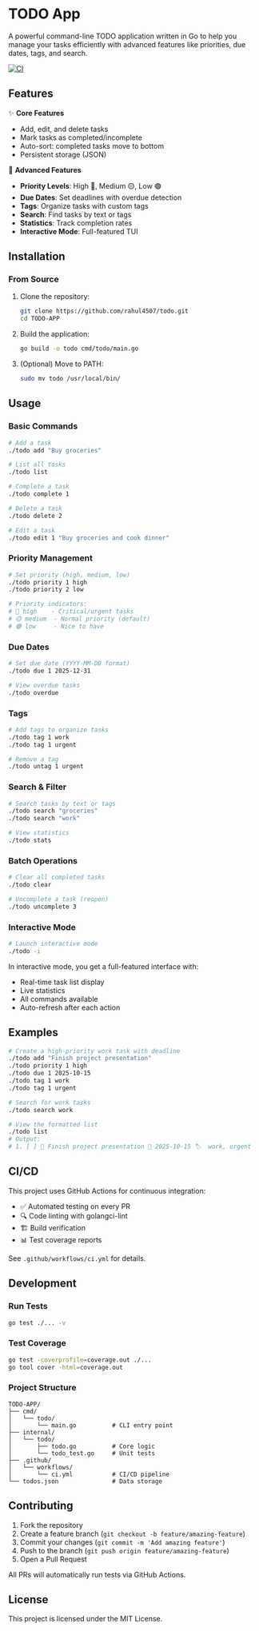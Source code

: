 # TODO App

A powerful command-line TODO application written in Go to help you manage your tasks efficiently with advanced features like priorities, due dates, tags, and search.

[![CI](https://github.com/rahul4507/todo/actions/workflows/ci.yml/badge.svg)](https://github.com/rahul4507/todo/actions/workflows/ci.yml)

## Features

✨ **Core Features**
- Add, edit, and delete tasks
- Mark tasks as completed/incomplete
- Auto-sort: completed tasks move to bottom
- Persistent storage (JSON)

🎯 **Advanced Features**
- **Priority Levels**: High 🔴, Medium 🟡, Low 🟢
- **Due Dates**: Set deadlines with overdue detection
- **Tags**: Organize tasks with custom tags
- **Search**: Find tasks by text or tags
- **Statistics**: Track completion rates
- **Interactive Mode**: Full-featured TUI

## Installation

### From Source

1. Clone the repository:
    ```sh
    git clone https://github.com/rahul4507/todo.git
    cd TODO-APP
    ```

2. Build the application:
    ```sh
    go build -o todo cmd/todo/main.go
    ```

3. (Optional) Move to PATH:
    ```sh
    sudo mv todo /usr/local/bin/
    ```

## Usage

### Basic Commands

```sh
# Add a task
./todo add "Buy groceries"

# List all tasks
./todo list

# Complete a task
./todo complete 1

# Delete a task
./todo delete 2

# Edit a task
./todo edit 1 "Buy groceries and cook dinner"
```

### Priority Management

```sh
# Set priority (high, medium, low)
./todo priority 1 high
./todo priority 2 low

# Priority indicators:
# 🔴 high    - Critical/urgent tasks
# 🟡 medium  - Normal priority (default)
# 🟢 low     - Nice to have
```

### Due Dates

```sh
# Set due date (YYYY-MM-DD format)
./todo due 1 2025-12-31

# View overdue tasks
./todo overdue
```

### Tags

```sh
# Add tags to organize tasks
./todo tag 1 work
./todo tag 1 urgent

# Remove a tag
./todo untag 1 urgent
```

### Search & Filter

```sh
# Search tasks by text or tags
./todo search "groceries"
./todo search "work"

# View statistics
./todo stats
```

### Batch Operations

```sh
# Clear all completed tasks
./todo clear

# Uncomplete a task (reopen)
./todo uncomplete 3
```

### Interactive Mode

```sh
# Launch interactive mode
./todo -i
```

In interactive mode, you get a full-featured interface with:
- Real-time task list display
- Live statistics
- All commands available
- Auto-refresh after each action

## Examples

```sh
# Create a high-priority work task with deadline
./todo add "Finish project presentation"
./todo priority 1 high
./todo due 1 2025-10-15
./todo tag 1 work
./todo tag 1 urgent

# Search for work tasks
./todo search work

# View the formatted list
./todo list
# Output:
# 1. [ ] 🔴 Finish project presentation 📅 2025-10-15 🏷️  work, urgent
```

## CI/CD

This project uses GitHub Actions for continuous integration:

- ✅ Automated testing on every PR
- 🔍 Code linting with golangci-lint
- 🏗️ Build verification
- 📊 Test coverage reports

See `.github/workflows/ci.yml` for details.

## Development

### Run Tests

```sh
go test ./... -v
```

### Test Coverage

```sh
go test -coverprofile=coverage.out ./...
go tool cover -html=coverage.out
```

### Project Structure

```
TODO-APP/
├── cmd/
│   └── todo/
│       └── main.go          # CLI entry point
├── internal/
│   └── todo/
│       ├── todo.go          # Core logic
│       └── todo_test.go     # Unit tests
├── .github/
│   └── workflows/
│       └── ci.yml           # CI/CD pipeline
└── todos.json               # Data storage
```

## Contributing

1. Fork the repository
2. Create a feature branch (`git checkout -b feature/amazing-feature`)
3. Commit your changes (`git commit -m 'Add amazing feature'`)
4. Push to the branch (`git push origin feature/amazing-feature`)
5. Open a Pull Request

All PRs will automatically run tests via GitHub Actions.

## License

This project is licensed under the MIT License.
